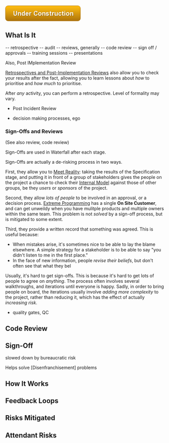 ![Under Construction](images/uc.png)


## What Is It

-- retrospective
-- audit
-- reviews, generally
-- code review
-- sign off / approvals
-- training sessions
-- presentations

Also, Post IMplementation Review


[Retrospectives and Post-Implementation Reviews](Retrospective) also allow you to check your results after the fact, allowing you to learn lessons about _how_ to prioritise and _how much_ to prioritise.


After _any_ activity, you can perform a retrospective.  Level of formality may vary.  

- Post Incident Review

- decision making processes, ego


### Sign-Offs and Reviews

(See also review, code review)

Sign-Offs are used in Waterfall after each stage.  

Sign-Offs are actually a de-risking process in two ways.  

First, they allow you to [Meet Reality](Meeting-Reality):  taking the results of the Specification stage, and putting it in front  of a group of stakeholders gives the people on the project a chance to check their [Internal Model](Internal-Model) against those of other groups, be they _users_ or _sponsors_ of the project. 

Second, they allow _lots of people_ to be involved in an approval, or a decision process.   [Extreme Programming](Agile) has a single **On Site Customer**, and can get unweildy when you have mulitple products and multiple owners within the same team.  This problem is not _solved_ by a sign-off process, but is mitigated to some extent.  

Third, they provide a written record that something was agreed.   This is useful because:
 - When mistakes arise, it's sometimes nice to be able to lay the blame elsewhere.   A simple strategy for a stakeholder is to be able to say "you didn't listen to me in the first place."
 - In the face of new information, people _revise their beliefs_, but don't often see that what they bel

Usually, it's hard to get sign-offs.  This is because it's hard to get lots of people to agree on _anything_.  The process often involves several walkthroughs, and iterations until everyone is happy.  Sadly, in order to bring people on board, the iterations usually involve _adding more complexity_ to the project, rather than reducing it, which has the effect of actually _increasing risk_.


- quality gates, QC
 
 ## Code Review
 
 ## Sign-Off
 
 
 slowed down by bureaucratic risk

 
Helps solve [Disenfranchisement] problems

## How It Works




## Feedback Loops


## Risks Mitigated




## Attendant Risks